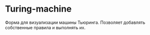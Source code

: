 # Turing-machine
Форма для визуализации машины Тьюринга. Позволяет добавлять собственные правила и выполнять их.
